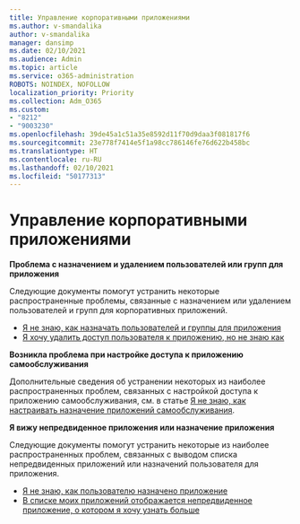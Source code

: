 ```yaml
---
title: Управление корпоративными приложениями
ms.author: v-smandalika
author: v-smandalika
manager: dansimp
ms.date: 02/10/2021
ms.audience: Admin
ms.topic: article
ms.service: o365-administration
ROBOTS: NOINDEX, NOFOLLOW
localization_priority: Priority
ms.collection: Adm_O365
ms.custom:
- "8212"
- "9003230"
ms.openlocfilehash: 39de45a1c51a35e8592d11f70d9daa3f081817f6
ms.sourcegitcommit: 23e778f7414e5f1a98cc786146fe76d622b458bc
ms.translationtype: HT
ms.contentlocale: ru-RU
ms.lasthandoff: 02/10/2021
ms.locfileid: "50177313"
---
```

# <a name="management-of-enterprise-apps"></a>Управление корпоративными приложениями

**Проблема с назначением и удалением пользователей или групп для приложения**

Следующие документы помогут устранить некоторые распространенные проблемы, связанные с назначением или удалением пользователей и групп для корпоративных приложений.

- [Я не знаю, как назначать пользователей и группы для приложения](https://docs.microsoft.com/azure/active-directory/manage-apps/assign-user-or-group-access-portal)
- [Я хочу удалить доступ пользователя к приложению, но не знаю как](https://docs.microsoft.com/azure/active-directory/manage-apps/methods-for-removing-user-access)

**Возникла проблема при настройке доступа к приложению самообслуживания**

Дополнительные сведения об устранении некоторых из наиболее распространенных проблем, связанных с настройкой доступа к приложению самообслуживания, см. в статье [Я не знаю, как настраивать назначение приложений самообслуживания](https://docs.microsoft.com/azure/active-directory/manage-apps/manage-self-service-access).

**Я вижу непредвиденное приложения или назначение приложения**

Следующие документы помогут устранить некоторые из наиболее распространенных проблем, связанных с выводом списка непредвиденных приложений или назначений пользователя для приложения.

- [Я не знаю, как пользователю назначено приложение](https://docs.microsoft.com/azure/active-directory/manage-apps/ways-users-get-assigned-to-applications)
- [В списке моих приложений отображается непредвиденное приложение, о котором я хочу узнать больше](https://docs.microsoft.com/azure/active-directory/manage-apps/application-types)












